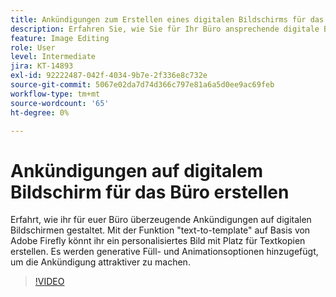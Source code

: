 ```yaml
---
title: Ankündigungen zum Erstellen eines digitalen Bildschirms für das Büro
description: Erfahren Sie, wie Sie für Ihr Büro ansprechende digitale Bildschirmankündigungen erstellen
feature: Image Editing
role: User
level: Intermediate
jira: KT-14893
exl-id: 92222487-042f-4034-9b7e-2f336e8c732e
source-git-commit: 5067e02da7d74d366c797e81a6a5d0ee9ac69feb
workflow-type: tm+mt
source-wordcount: '65'
ht-degree: 0%

---
```


# Ankündigungen auf digitalem Bildschirm für das Büro erstellen

Erfahrt, wie ihr für euer Büro überzeugende Ankündigungen auf digitalen Bildschirmen gestaltet. Mit der Funktion &quot;text-to-template&quot; auf Basis von Adobe Firefly könnt ihr ein personalisiertes Bild mit Platz für Textkopien erstellen. Es werden generative Füll- und Animationsoptionen hinzugefügt, um die Ankündigung attraktiver zu machen.

>[!VIDEO](https://video.tv.adobe.com/v/3427119?quality=12&learn=on&hidetitle=true)
